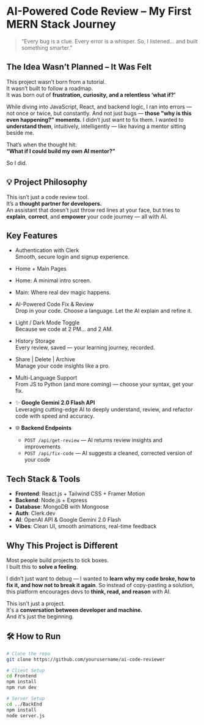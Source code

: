 #  AI-Powered Code Review – My First MERN Stack Journey

> “Every bug is a clue. Every error is a whisper. So, I listened… and built something smarter.”

##  The Idea Wasn’t Planned – It Was Felt

This project wasn’t born from a tutorial.  
It wasn’t built to follow a roadmap.  
It was born out of **frustration, curiosity, and a relentless ‘what if?’**

While diving into JavaScript, React, and backend logic, I ran into errors — not once or twice, but constantly. And not just bugs — **those "why is this even happening?" moments**. I didn’t just want to fix them. I wanted to **understand them**, intuitively, intelligently — like having a mentor sitting beside me.

That’s when the thought hit:  
**“What if I could build my own AI mentor?”**

So I did.

## 💡 Project Philosophy

This isn’t just a code review tool.  
It’s a **thought partner for developers.**  
An assistant that doesn't just throw red lines at your face, but tries to **explain**, **correct**, and **empower** your code journey — all with AI.

##  Key Features

-  Authentication with Clerk  
  Smooth, secure login and signup experience.

-  Home +  Main Pages  
  - Home: A minimal intro screen.  
  - Main: Where real dev magic happens.

- AI-Powered Code Fix & Review  
  Drop in your code. Choose a language. Let the AI explain and refine it.

- Light / Dark Mode Toggle  
  Because we code at 2 PM… and 2 AM.

- History Storage  
  Every review, saved — your learning journey, recorded.

- Share |  Delete |  Archive  
  Manage your code insights like a pro.

- Multi-Language Support  
  From JS to Python (and more coming) — choose your syntax, get your fix.

- ✨ **Google Gemini 2.0 Flash API**  
  Leveraging cutting-edge AI to deeply understand, review, and refactor code with speed and accuracy.

- 🌐 **Backend Endpoints**  
  - `POST /api/get-review` — AI returns review insights and improvements  
  - `POST /api/fix-code` — AI suggests a cleaned, corrected version of your code  

##  Tech Stack & Tools

- **Frontend**: React.js + Tailwind CSS + Framer Motion  
- **Backend**: Node.js + Express  
- **Database**: MongoDB with Mongoose  
- **Auth**: Clerk.dev  
- **AI**: OpenAI API & Google Gemini 2.0 Flash  
- **Vibes**: Clean UI, smooth animations, real-time feedback

##  Why This Project is Different

Most people build projects to tick boxes.  
I built this to **solve a feeling**.  

I didn’t just want to debug — I wanted to **learn why my code broke, how to fix it, and how not to break it again**. So instead of copy-pasting a solution, this platform encourages devs to **think, read, and reason** with AI.

This isn't just a project.  
It's a **conversation between developer and machine.**  
And it's just the beginning.

## 🛠️ How to Run

```bash
# Clone the repo
git clone https://github.com/yourusername/ai-code-reviewer

# Client Setup
cd Frontend
npm install
npm run dev

# Server Setup
cd ../BackEnd
npm install
node server.js

